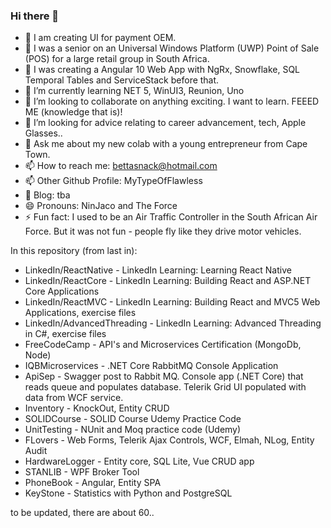 ### Hi there 👋

- 🔭 I am creating UI for payment OEM.
- 🔭 I was a senior on an Universal Windows Platform (UWP) Point of Sale (POS) for a large retail group in South Africa.
- 🔭 I was creating a Angular 10 Web App with NgRx, Snowflake, SQL Temporal Tables and ServiceStack before that.
- 🌱 I’m currently learning NET 5, WinUI3, Reunion, Uno
- 👯 I’m looking to collaborate on anything exciting.  I want to learn. FEEED ME (knowledge that is)!
- 🤔 I’m looking for advice relating to career advancement, tech, Apple Glasses..
- 💬 Ask me about my new colab with a young entrepreneur from Cape Town.
- 📫 How to reach me: bettasnack@hotmail.com
- 📫 Other Github Profile: MyTypeOfFlawless
- 👋 Blog: tba
- 😄 Pronouns: NinJaco and The Force
- ⚡ Fun fact: I used to be an Air Traffic Controller in the South African Air Force.  But it was not fun - people fly like they drive motor vehicles.

In this repository (from last in):
- LinkedIn/ReactNative - LinkedIn Learning: Learning React Native
- LinkedIn/ReactCore - LinkedIn Learning: Building React and ASP.NET Core Applications
- LinkedIn/ReactMVC - LinkedIn Learning: Building React and MVC5 Web Applications, exercise files
- LinkedIn/AdvancedThreading - LinkedIn Learning: Advanced Threading in C#, exercise files
- FreeCodeCamp - API's and Microservices Certification (MongoDb, Node)
- IQBMicroservices - .NET Core RabbitMQ Console Application
- ApiSep - Swagger post to Rabbit MQ. Console app (.NET Core) that reads queue and populates database. Telerik Grid UI populated with data from WCF service.
- Inventory - KnockOut, Entity CRUD
- SOLIDCourse - SOLID Course Udemy Practice Code
- UnitTesting - NUnit and Moq practice code (Udemy)
- FLovers - Web Forms, Telerik Ajax Controls, WCF, Elmah, NLog, Entity Audit
- HardwareLogger - Entity core, SQL Lite, Vue CRUD app
- STANLIB - WPF Broker Tool
- PhoneBook - Angular, Entity SPA
- KeyStone - Statistics with Python and PostgreSQL


to be updated, there are about 60..

